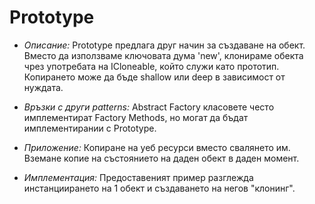 # Prototype

* _Описание:_
      Prototype предлага друг начин за създаване на обект. Вместо да използваме ключовата дума 'new',
      клонираме обекта чрез употребата на ICloneable, който служи като прототип.
      Копирането може да бъде shallow или deep в зависимост от нуждата.

* _Връзки с други patterns:_
      Abstract Factory класовете често имплементират Factory Methods, но могат да бъдат имплементирании с Prototype.

* _Приложение:_
      Копиране на уеб ресурси вместо свалянето им. Вземане копие на състоянието на даден обект в даден момент.
      
* _Имплементация:_
      Предоставеният пример разглежда инстанциирането на 1 обект и създаването на негов "клонинг".


